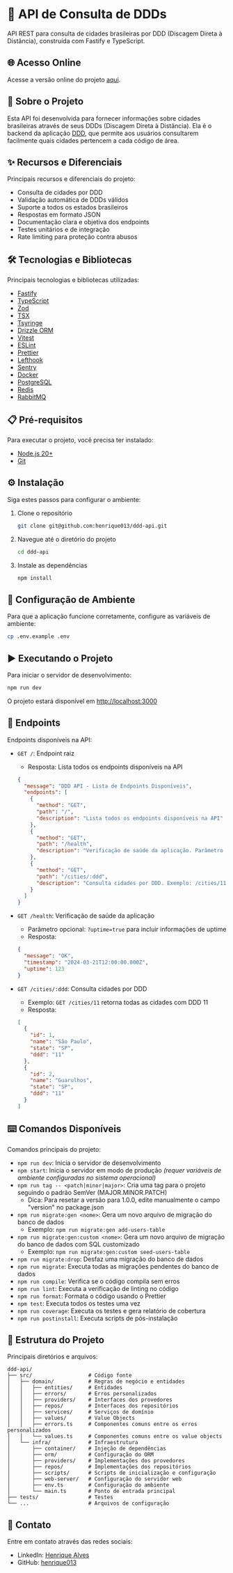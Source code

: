 # 🚀 API de Consulta de DDDs

API REST para consulta de cidades brasileiras por DDD (Discagem Direta à Distância), construída com Fastify e TypeScript.

## 🌐 Acesso Online

Acesse a versão online do projeto [aqui](https://ddd-api.solidsistemas.com/).

## 🔎 Sobre o Projeto

Esta API foi desenvolvida para fornecer informações sobre cidades brasileiras através de seus DDDs (Discagem Direta à Distância). Ela é o backend da aplicação [DDD](https://github.com/henrique013/ddd), que permite aos usuários consultarem facilmente quais cidades pertencem a cada código de área.

## ✨ Recursos e Diferenciais

Principais recursos e diferenciais do projeto:

- Consulta de cidades por DDD
- Validação automática de DDDs válidos
- Suporte a todos os estados brasileiros
- Respostas em formato JSON
- Documentação clara e objetiva dos endpoints
- Testes unitários e de integração
- Rate limiting para proteção contra abusos

## 🛠️ Tecnologias e Bibliotecas

Principais tecnologias e bibliotecas utilizadas:

- [Fastify](https://www.fastify.io/)
- [TypeScript](https://www.typescriptlang.org/)
- [Zod](https://zod.dev/)
- [TSX](https://tsx.is/)
- [Tsyringe](https://github.com/microsoft/tsyringe)
- [Drizzle ORM](https://orm.drizzle.team/)
- [Vitest](https://vitest.dev/)
- [ESLint](https://eslint.org/)
- [Prettier](https://prettier.io/)
- [Lefthook](https://github.com/evilmartians/lefthook)
- [Sentry](https://sentry.io/)
- [Docker](https://www.docker.com/)
- [PostgreSQL](https://www.postgresql.org/)
- [Redis](https://redis.io/)
- [RabbitMQ](https://www.rabbitmq.com/)

## 📋 Pré-requisitos

Para executar o projeto, você precisa ter instalado:

- [Node.js 20+](https://nodejs.org/)
- [Git](https://git-scm.com/)

## ⚙️ Instalação

Siga estes passos para configurar o ambiente:

1. Clone o repositório

   ```bash
   git clone git@github.com:henrique013/ddd-api.git
   ```

2. Navegue até o diretório do projeto

   ```bash
   cd ddd-api
   ```

3. Instale as dependências
   ```bash
   npm install
   ```

## 🔐 Configuração de Ambiente

Para que a aplicação funcione corretamente, configure as variáveis de ambiente:

```bash
cp .env.example .env
```

## ▶️ Executando o Projeto

Para iniciar o servidor de desenvolvimento:

```bash
npm run dev
```

O projeto estará disponível em [http://localhost:3000](http://localhost:3000)

## 🔌 Endpoints

Endpoints disponíveis na API:

- `GET /`: Endpoint raiz

  - Resposta: Lista todos os endpoints disponíveis na API

  ```json
  {
    "message": "DDD API - Lista de Endpoints Disponíveis",
    "endpoints": [
      {
        "method": "GET",
        "path": "/",
        "description": "Lista todos os endpoints disponíveis na API"
      },
      {
        "method": "GET",
        "path": "/health",
        "description": "Verificação de saúde da aplicação. Parâmetro opcional: ?uptime=true"
      },
      {
        "method": "GET",
        "path": "/cities/:ddd",
        "description": "Consulta cidades por DDD. Exemplo: /cities/11"
      }
    ]
  }
  ```

- `GET /health`: Verificação de saúde da aplicação

  - Parâmetro opcional: `?uptime=true` para incluir informações de uptime
  - Resposta:

  ```json
  {
    "message": "OK",
    "timestamp": "2024-03-21T12:00:00.000Z",
    "uptime": 123
  }
  ```

- `GET /cities/:ddd`: Consulta cidades por DDD
  - Exemplo: `GET /cities/11` retorna todas as cidades com DDD 11
  - Resposta:
  ```json
  [
    {
      "id": 1,
      "name": "São Paulo",
      "state": "SP",
      "ddd": "11"
    },
    {
      "id": 2,
      "name": "Guarulhos",
      "state": "SP",
      "ddd": "11"
    }
  ]
  ```

## ⌨️ Comandos Disponíveis

Comandos principais do projeto:

- `npm run dev`: Inicia o servidor de desenvolvimento
- `npm start`: Inicia o servidor em modo de produção _(requer variáveis de ambiente configuradas no sistema operacional)_
- `npm run tag -- <patch|minor|major>`: Cria uma tag para o projeto seguindo o padrão SemVer (MAJOR.MINOR.PATCH)
  - Dica: Para resetar a versão para 1.0.0, edite manualmente o campo "version" no package.json
- `npm run migrate:gen <nome>`: Gera um novo arquivo de migração do banco de dados
  - Exemplo: `npm run migrate:gen add-users-table`
- `npm run migrate:gen:custom <nome>`: Gera um novo arquivo de migração do banco de dados com SQL customizado
  - Exemplo: `npm run migrate:gen:custom seed-users-table`
- `npm run migrate:drop`: Desfaz uma migração do banco de dados
- `npm run migrate`: Executa todas as migrações pendentes do banco de dados
- `npm run compile`: Verifica se o código compila sem erros
- `npm run lint`: Executa a verificação de linting no código
- `npm run format`: Formata o código usando o Prettier
- `npm test`: Executa todos os testes uma vez
- `npm run coverage`: Executa os testes e gera relatório de cobertura
- `npm run postinstall`: Executa scripts de pós-instalação

## 📁 Estrutura do Projeto

Principais diretórios e arquivos:

```
ddd-api/
├── src/                  # Código fonte
│   ├── domain/           # Regras de negócio e entidades
│   │   ├── entities/     # Entidades
│   │   ├── errors/       # Erros personalizados
│   │   ├── providers/    # Interfaces dos provedores
│   │   ├── repos/        # Interfaces dos repositórios
│   │   ├── services/     # Serviços de domínio
│   │   ├── values/       # Value Objects
│   │   ├── errors.ts     # Componentes comuns entre os erros personalizados
│   │   └── values.ts     # Componentes comuns entre os value objects
│   └── infra/            # Infraestrutura
│       ├── container/    # Injeção de dependências
│       ├── orm/          # Configuração do ORM
│       ├── providers/    # Implementações dos provedores
│       ├── repos/        # Implementações dos repositórios
│       ├── scripts/      # Scripts de inicialização e configuração
│       ├── web-server/   # Configuração do servidor web
│       ├── env.ts        # Configuração do ambiente
│       └── main.ts       # Ponto de entrada principal
├── tests/                # Testes
└── ...                   # Arquivos de configuração
```

## 📧 Contato

Entre em contato através das redes sociais:

- LinkedIn: [Henrique Alves](https://www.linkedin.com/in/henrique-alves-a44b99135)
- GitHub: [henrique013](https://github.com/henrique013)
